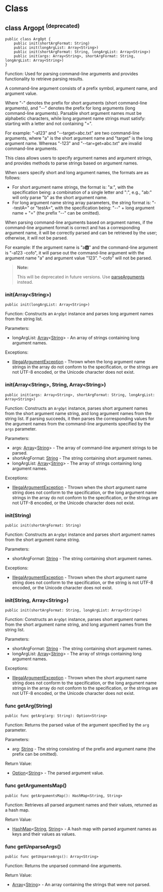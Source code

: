 # Class

## class Argopt <sup>(deprecated)</sup>

```cangjie
public class ArgOpt {
    public init(shortArgFormat: String)
    public init(longArgList: Array<String>)
    public init(shortArgFormat: String, longArgList: Array<String>)
    public init(args: Array<String>, shortArgFormat: String, longArgList: Array<String>)
}
```

Function: Used for parsing command-line arguments and provides functionality to retrieve parsing results.

A command-line argument consists of a prefix symbol, argument name, and argument value.

Where "-" denotes the prefix for short arguments (short command-line arguments), and "--" denotes the prefix for long arguments (long command-line arguments). Parsable short argument names must be alphabetic characters, while long argument name strings must satisfy: starting with a letter and not containing "=".

For example: "-a123" and "--target=abc.txt" are two command-line arguments, where "a" is the short argument name and "target" is the long argument name. Whereas "-123" and "--tar=get=abc.txt" are invalid command-line arguments.

This class allows users to specify argument names and argument strings, and provides methods to parse strings based on argument names.

When users specify short and long argument names, the formats are as follows:

- For short argument name strings, the format is: "a:", with the specification being: a combination of a single letter and ":", e.g., "ab:" will only parse "b" as the short argument name.
- For long argument name string array parameters, the string format is: "--testA=" or "testA=", with the specification being: "--" + long argument name + "=" (the prefix "--" can be omitted).

When parsing command-line arguments based on argument names, if the command-line argument format is correct and has a corresponding argument name, it will be correctly parsed and can be retrieved by the user; otherwise, it will not be parsed.

For example: If the argument name is "a:b:" and the command-line argument is "-a123 -cofo", it will parse out the command-line argument with the argument name "a" and argument value "123". "-cofo" will not be parsed.

> **Note:**
>
> This will be deprecated in future versions. Use [parseArguments](./argopt_package_function.md#func-parseargumentsarraystring-arrayargumentspec) instead.

### init(Array\<String>)

```cangjie
public init(longArgList: Array<String>)
```

Function: Constructs an `ArgOpt` instance and parses long argument names from the string list.

Parameters:

- longArgList: [Array](../../core/core_package_api/core_package_structs.md#struct-arrayt)\<[String](../../core/core_package_api/core_package_structs.md#struct-string)> - An array of strings containing long argument names.

Exceptions:

- [IllegalArgumentException](../../core/core_package_api/core_package_exceptions.md#class-illegalargumentexception) - Thrown when the long argument name strings in the array do not conform to the specification, or the strings are not UTF-8 encoded, or the Unicode character does not exist.

### init(Array\<String>, String, Array\<String>)

```cangjie
public init(args: Array<String>, shortArgFormat: String, longArgList: Array<String>)
```

Function: Constructs an `ArgOpt` instance, parses short argument names from the short argument name string, and long argument names from the string list. If parsing succeeds, it then parses the corresponding values for the argument names from the command-line arguments specified by the `args` parameter.

Parameters:

- args: [Array](../../core/core_package_api/core_package_structs.md#struct-arrayt)\<[String](../../core/core_package_api/core_package_structs.md#struct-string)> - The array of command-line argument strings to be parsed.
- shortArgFormat: [String](../../core/core_package_api/core_package_structs.md#struct-string) - The string containing short argument names.
- longArgList: [Array](../../core/core_package_api/core_package_structs.md#struct-arrayt)\<[String](../../core/core_package_api/core_package_structs.md#struct-string)> - The array of strings containing long argument names.

Exceptions:

- [IllegalArgumentException](../../core/core_package_api/core_package_exceptions.md#class-illegalargumentexception) - Thrown when the short argument name string does not conform to the specification, or the long argument name strings in the array do not conform to the specification, or the strings are not UTF-8 encoded, or the Unicode character does not exist.

### init(String)

```cangjie
public init(shortArgFormat: String)
```

Function: Constructs an `ArgOpt` instance and parses short argument names from the short argument name string.

Parameters:

- shortArgFormat: [String](../../core/core_package_api/core_package_structs.md#struct-string) - The string containing short argument names.

Exceptions:

- [IllegalArgumentException](../../core/core_package_api/core_package_exceptions.md#class-illegalargumentexception) - Thrown when the short argument name string does not conform to the specification, or the string is not UTF-8 encoded, or the Unicode character does not exist.

### init(String, Array\<String>)

```cangjie
public init(shortArgFormat: String, longArgList: Array<String>)
```

Function: Constructs an `ArgOpt` instance, parses short argument names from the short argument name string, and long argument names from the string list.

Parameters:

- shortArgFormat: [String](../../core/core_package_api/core_package_structs.md#struct-string) - The string containing short argument names.
- longArgList: [Array](../../core/core_package_api/core_package_structs.md#struct-arrayt)\<[String](../../core/core_package_api/core_package_structs.md#struct-string)> - The array of strings containing long argument names.

Exceptions:

- [IllegalArgumentException](../../core/core_package_api/core_package_exceptions.md#class-illegalargumentexception) - Thrown when the short argument name string does not conform to the specification, or the long argument name strings in the array do not conform to the specification, or the strings are not UTF-8 encoded, or the Unicode character does not exist.

### func getArg(String)

```cangjie
public func getArg(arg: String): Option<String>
```

Function: Returns the parsed value of the argument specified by the `arg` parameter.

Parameters:

- arg: [String](../../core/core_package_api/core_package_structs.md#struct-string) - The string consisting of the prefix and argument name (the prefix can be omitted).

Return Value:

- [Option](../../core/core_package_api/core_package_enums.md#enum-optiont)\<[String](../../core/core_package_api/core_package_structs.md#struct-string)> - The parsed argument value.

### func getArgumentsMap()

```cangjie
public func getArgumentsMap(): HashMap<String, String>
```

Function: Retrieves all parsed argument names and their values, returned as a hash map.

Return Value:

- [HashMap](../../collection/collection_package_api/collection_package_class.md#class-hashmapk-v)\<[String](../../core/core_package_api/core_package_structs.md#struct-string), [String](../../core/core_package_api/core_package_structs.md#struct-string)> - A hash map with parsed argument names as keys and their values as values.

### func getUnparseArgs()

```cangjie
public func getUnparseArgs(): Array<String>
```

Function: Returns the unparsed command-line arguments.

Return Value:

- [Array](../../core/core_package_api/core_package_structs.md#struct-arrayt)\<[String](../../core/core_package_api/core_package_structs.md#struct-string)> - An array containing the strings that were not parsed.